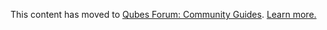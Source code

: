 This content has moved to [Qubes Forum: Community Guides](https://forum.qubes-os.org/t/secbrowser-deprecated/19066). [Learn more.](https://forum.qubes-os.org/t/announcement-qubes-community-project-has-been-migrated-to-the-forum/20367/)
